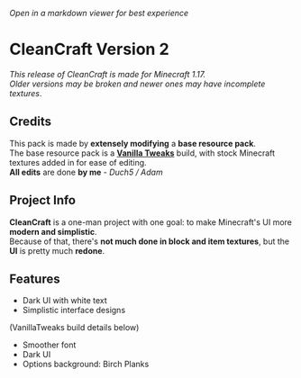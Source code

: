 *Open in a markdown viewer for best experience*  

CleanCraft Version 2
====================
*This release of CleanCraft is made for Minecraft 1.17.*  
*Older versions may be broken and newer ones may have incomplete textures*. 

Credits
-------
This pack is made by **extensely modifying** a **base resource pack**.  
The base resource pack is a **[Vanilla Tweaks](https://vanillatweaks.net/)** build, with stock Minecraft textures added in for ease of editing.  
**All edits** are done **by me** - *Duch5 / Adam*

Project Info
------------
**CleanCraft** is a one-man project with one goal: to make Minecraft's UI more **modern and simplistic**.  
Because of that, there's **not much done in block and item textures**, but the **UI** is pretty much **redone**.

Features
--------
- Dark UI with white text
- Simplistic interface designs

(VanillaTweaks build details below)

- Smoother font
- Dark UI
- Options background: Birch Planks